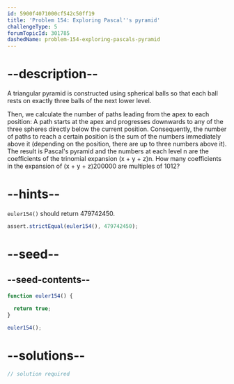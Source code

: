```yaml
---
id: 5900f4071000cf542c50ff19
title: 'Problem 154: Exploring Pascal''s pyramid'
challengeType: 5
forumTopicId: 301785
dashedName: problem-154-exploring-pascals-pyramid
---
```


# --description--

A triangular pyramid is constructed using spherical balls so that each ball rests on exactly three balls of the next lower level.

Then, we calculate the number of paths leading from the apex to each position: A path starts at the apex and progresses downwards to any of the three spheres directly below the current position. Consequently, the number of paths to reach a certain position is the sum of the numbers immediately above it (depending on the position, there are up to three numbers above it). The result is Pascal's pyramid and the numbers at each level n are the coefficients of the trinomial expansion (x + y + z)n. How many coefficients in the expansion of (x + y + z)200000 are multiples of 1012?

# --hints--

`euler154()` should return 479742450.

```js
assert.strictEqual(euler154(), 479742450);
```

# --seed--

## --seed-contents--

```js
function euler154() {

  return true;
}

euler154();
```

# --solutions--

```js
// solution required
```